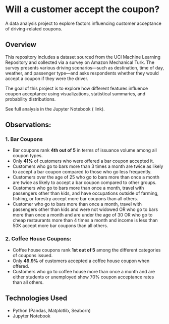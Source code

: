 # Will a customer accept the coupon?

A data analysis project to explore factors influencing customer acceptance of driving-related coupons.

## Overview

This repository includes a dataset sourced from the UCI Machine Learning Repository and collected via a survey on Amazon Mechanical Turk. The survey presents various driving scenarios—such as destination, time of day, weather, and passenger type—and asks respondents whether they would accept a coupon if they were the driver.

The goal of this project is to explore how different features influence coupon acceptance using visualizations, statistical summaries, and probability distributions.

See full analysis in the Jupyter Notebook ( link).

## Observations:
### 1. Bar Coupons
- Bar coupons rank **4th out of 5** in terms of issuance volume among all coupon types.
- Only **41%** of customers who were offered a bar coupon accepted it.
- Customers who go to bars more than 3 times a month are twice as likely to accept a bar coupon compared to those who go less frequently.
- Customers over the age of 25 who go to bars more than once a month are twice as likely to accept a bar coupon compared to other groups.
- Customers who go to bars more than once a month, travel with passengers other than kids, and have occupations outside of farming, fishing, or forestry accept more bar coupons than all others.
- Customer who go to bars more than once a month, travel with passengers other than kids and were not widowed OR who go to bars more than once a month and are under the age of 30 OR who go to cheap restaurants more than 4 times a month and income is less than 50K accept more bar coupons than all others.

### 2. Coffee House Coupons:
- Coffee house coupons rank **1st out of 5** among the different categories of coupons issued.
- Only **49.9%** of customers accepted a coffee house coupon when offered.
- Customers who go to coffee house more than once a month and are either students or unemployed show 70% coupon acceptance rates than all others.


## Technologies Used
- Python (Pandas, Matplotlib, Seaborn)
- Jupyter Notebook


